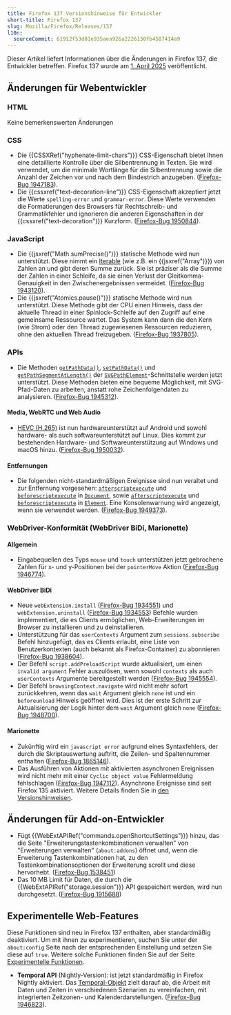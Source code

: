 ```yaml
---
title: Firefox 137 Versionshinweise für Entwickler
short-title: Firefox 137
slug: Mozilla/Firefox/Releases/137
l10n:
  sourceCommit: 61912f53d01e935aea926a2226130fb4587414a9
---
```


Dieser Artikel liefert Informationen über die Änderungen in Firefox 137, die Entwickler betreffen.
Firefox 137 wurde am [1. April 2025](https://whattrainisitnow.com/release/?version=137) veröffentlicht.

## Änderungen für Webentwickler

### HTML

Keine bemerkenswerten Änderungen

### CSS

- Die {{CSSXRef("hyphenate-limit-chars")}} CSS-Eigenschaft bietet Ihnen eine detaillierte Kontrolle über die Silbentrennung in Texten. Sie wird verwendet, um die minimale Wortlänge für die Silbentrennung sowie die Anzahl der Zeichen vor und nach dem Bindestrich anzugeben. ([Firefox-Bug 1947183](https://bugzil.la/1947183)).
- Die {{cssxref("text-decoration-line")}} CSS-Eigenschaft akzeptiert jetzt die Werte `spelling-error` und `grammar-error`. Diese Werte verwenden die Formatierungen des Browsers für Rechtschreib- und Grammatikfehler und ignorieren die anderen Eigenschaften in der {{cssxref("text-decoration")}} Kurzform. ([Firefox-Bug 1950844](https://bugzil.la/1950844)).

### JavaScript

- Die {{jsxref("Math.sumPrecise()")}} statische Methode wird nun unterstützt. Diese nimmt ein [Iterable](/de/docs/Web/JavaScript/Reference/Iteration_protocols#the_iterable_protocol) (wie z.B. ein {{jsxref("Array")}}) von Zahlen an und gibt deren Summe zurück. Sie ist präziser als die Summe der Zahlen in einer Schleife, da sie einen Verlust der Gleitkomma-Genauigkeit in den Zwischenergebnissen vermeidet. ([Firefox-Bug 1943120](https://bugzil.la/1943120)).
- Die {{jsxref("Atomics.pause()")}} statische Methode wird nun unterstützt. Diese Methode gibt der CPU einen Hinweis, dass der aktuelle Thread in einer Spinlock-Schleife auf den Zugriff auf eine gemeinsame Ressource wartet. Das System kann dann die den Kern (wie Strom) oder den Thread zugewiesenen Ressourcen reduzieren, ohne den aktuellen Thread freizugeben. ([Firefox-Bug 1937805](https://bugzil.la/1937805)).

### APIs

- Die Methoden [`getPathData()`](/de/docs/Web/API/SVGPathElement/getPathData), [`setPathData()`](/de/docs/Web/API/SVGPathElement/setPathData) und [`getPathSegmentAtLength()`](/de/docs/Web/API/SVGPathElement/getPathSegmentAtLength) der [`SVGPathElement`](/de/docs/Web/API/SVGPathElement)-Schnittstelle werden jetzt unterstützt. Diese Methoden bieten eine bequeme Möglichkeit, mit SVG-Pfad-Daten zu arbeiten, anstatt rohe Zeichenfolgendaten zu analysieren. ([Firefox-Bug 1945312](https://bugzil.la/1945312)).

#### Media, WebRTC und Web Audio

- [HEVC (H.265)](/de/docs/Web/Media/Guides/Formats/Video_codecs#hevc_h.265) ist nun hardwareunterstützt auf Android und sowohl hardware- als auch softwareunterstützt auf Linux. Dies kommt zur bestehenden Hardware- und Softwareunterstützung auf Windows und macOS hinzu. ([Firefox-Bug 1950032](https://bugzil.la/1950032)).

#### Entfernungen

- Die folgenden nicht-standardmäßigen Ereignisse sind nun veraltet und zur Entfernung vorgesehen: [`afterscriptexecute`](/de/docs/Web/API/Document/afterscriptexecute_event) und [`beforescriptexecute`](/de/docs/Web/API/Document/beforescriptexecute_event) in [`Document`](/de/docs/Web/API/Document), sowie [`afterscriptexecute`](/de/docs/Web/API/Element/afterscriptexecute_event) und [`beforescriptexecute`](/de/docs/Web/API/Element/beforescriptexecute_event) in [`Element`](/de/docs/Web/API/Element). Eine Konsolenwarnung wird angezeigt, wenn sie verwendet werden. ([Firefox-Bug 1949373](https://bugzil.la/1949373)).

### WebDriver-Konformität (WebDriver BiDi, Marionette)

#### Allgemein

- Eingabequellen des Typs `mouse` und `touch` unterstützen jetzt gebrochene Zahlen für x- und y-Positionen bei der `pointerMove` Aktion ([Firefox-Bug 1946774](https://bugzil.la/1946774)).

#### WebDriver BiDi

- Neue `webExtension.install` ([Firefox-Bug 1934551](https://bugzil.la/1934551)) und `webExtension.uninstall` ([Firefox-Bug 1934553](https://bugzil.la/1934553)) Befehle wurden implementiert, die es Clients ermöglichen, Web-Erweiterungen im Browser zu installieren und zu deinstallieren.
- Unterstützung für das `userContexts` Argument zum `sessions.subscribe` Befehl hinzugefügt, das es Clients erlaubt, eine Liste von Benutzerkontexten (auch bekannt als Firefox-Container) zu abonnieren ([Firefox-Bug 1938604](https://bugzil.la/1938604)).
- Der Befehl `script.addPreloadScript` wurde aktualisiert, um einen `invalid argument` Fehler auszulösen, wenn sowohl `contexts` als auch `userContexts` Argumente bereitgestellt werden ([Firefox-Bug 1945554](https://bugzil.la/1945554)).
- Der Befehl `browsingContext.navigate` wird nicht mehr sofort zurückkehren, wenn das `wait` Argument gleich `none` ist und ein `beforeunload` Hinweis geöffnet wird. Dies ist der erste Schritt zur Aktualisierung der Logik hinter dem `wait` Argument gleich `none` ([Firefox-Bug 1948700](https://bugzil.la/1948700)).

#### Marionette

- Zukünftig wird ein `javascript error` aufgrund eines Syntaxfehlers, der durch die Skriptauswertung auftritt, die Zeilen- und Spaltennummer enthalten ([Firefox-Bug 1865146](https://bugzil.la/1865146)).
- Das Ausführen von Aktionen mit aktivierten asynchronen Ereignissen wird nicht mehr mit einer `Cyclic object value` Fehlermeldung fehlschlagen ([Firefox-Bug 1947112](https://bugzil.la/1947112)).
  Asynchrone Ereignisse sind seit Firefox 135 aktiviert. Weitere Details finden Sie in [den Versionshinweisen](/de/docs/Mozilla/Firefox/Releases/135#webdriver_conformance_webdriver_bidi_marionette).

## Änderungen für Add-on-Entwickler

- Fügt {{WebExtAPIRef("commands.openShortcutSettings")}} hinzu, das die Seite "Erweiterungstastenkombinationen verwalten" von "Erweiterungen verwalten" (`about:addons`) öffnet und, wenn die Erweiterung Tastenkombinationen hat, zu den Tastenkombinationsoptionen der Erweiterung scrollt und diese hervorhebt. ([Firefox-Bug 1538451](https://bugzil.la/1538451))
- Das 10 MB Limit für Daten, die durch die {{WebExtAPIRef("storage.session")}} API gespeichert werden, wird nun durchgesetzt. ([Firefox-Bug 1915688](https://bugzil.la/1915688))

## Experimentelle Web-Features

Diese Funktionen sind neu in Firefox 137 enthalten, aber standardmäßig deaktiviert. Um mit ihnen zu experimentieren, suchen Sie unter der `about:config` Seite nach der entsprechenden Einstellung und setzen Sie diese auf `true`. Weitere solche Funktionen finden Sie auf der Seite [Experimentelle Funktionen](/de/docs/Mozilla/Firefox/Experimental_features).

- **Temporal API** (Nightly-Version): ist jetzt standardmäßig in Firefox Nightly aktiviert. Das [Temporal-Objekt](/de/docs/Web/JavaScript/Reference/Global_Objects/Temporal) zielt darauf ab, die Arbeit mit Daten und Zeiten in verschiedenen Szenarien zu vereinfachen, mit integrierten Zeitzonen- und Kalenderdarstellungen. ([Firefox-Bug 1946823](https://bugzil.la/1946823)).
